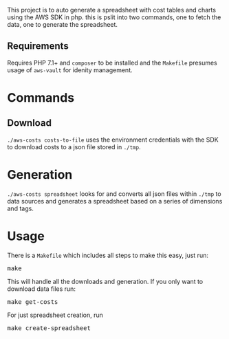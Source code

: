 This project is to auto generate a spreadsheet with cost tables and charts using the AWS SDK in php. this is pslit into two commands, one to fetch the data, one to generate the spreadsheet.


## Requirements

Requires PHP 7.1+ and `composer` to be installed and the `Makefile` presumes usage of `aws-vault` for idenity management.


# Commands

## Download

`./aws-costs costs-to-file` uses the environment credentials with the SDK to download costs to a json file stored in `./tmp`.


# Generation

`./aws-costs spreadsheet` looks for and converts all json files within `./tmp` to data sources and generates a spreadsheet based on a series of dimensions and tags.


# Usage

There is a `Makefile` which includes all steps to make this easy, just run:

<pre>make</pre>

This will handle all the downloads and generation. If you only want to download data files run:

<pre>make get-costs</pre>

For just spreadsheet creation, run

<pre>make create-spreadsheet</pre>